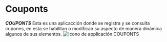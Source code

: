 # Couponts
***COUPONTS***
Esta es una aplicacción donde se registra y se consulta cupones, en esta se habilitan o modifican 
su aspecto de manera dinámica algunos de sus elementos.
![***Icono de applicación COUPONTS***](/home/paty/Proyectos/Fuentes/Couponts/app/src/main/assets/1.webp)